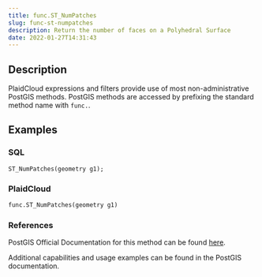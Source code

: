 ```yaml
---
title: func.ST_NumPatches
slug: func-st-numpatches
description: Return the number of faces on a Polyhedral Surface
date: 2022-01-27T14:31:43
---
```



## Description


PlaidCloud expressions and filters provide use of most non-administrative PostGIS methods. PostGIS methods are accessed by prefixing the standard method name with `func.`.



## Examples


### SQL



```
ST_NumPatches(geometry g1);
```


### PlaidCloud



```python
func.ST_NumPatches(geometry g1)
```


### References


PostGIS Official Documentation for this method can be found [here](https://postgis.net/docs/manual-3.1/ST_NumPatches.html).



Additional capabilities and usage examples can be found in the PostGIS documentation.

